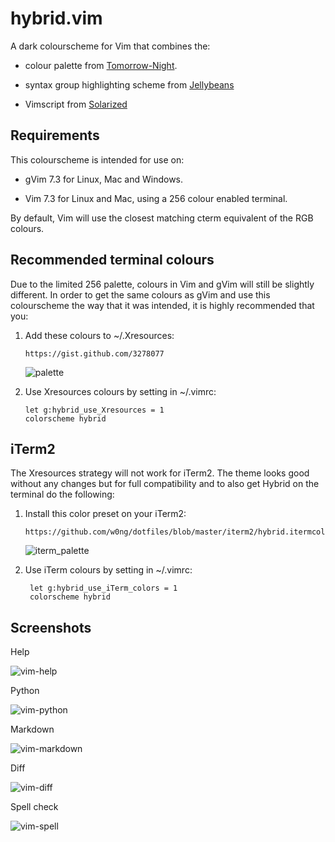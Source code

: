 # hybrid.vim

A dark colourscheme for Vim that combines the:

-   colour palette from [Tomorrow-Night](https://github.com/chriskempson/vim-tomorrow-theme).

-   syntax group highlighting scheme from [Jellybeans](https://github.com/nanotech/jellybeans.vim)

-   Vimscript from [Solarized](https://github.com/altercation/vim-colors-solarized)

## Requirements

This colourscheme is intended for use on:

-   gVim 7.3 for Linux, Mac and Windows.

-   Vim 7.3 for Linux and Mac, using a 256 colour enabled terminal.

By default, Vim will use the closest matching cterm equivalent of the RGB
colours.

## Recommended terminal colours

Due to the limited 256 palette, colours in Vim and gVim will still be slightly
different. In order to get the same colours as gVim and use this colourscheme
the way that it was intended, it is highly recommended that you:

1.  Add these colours to ~/.Xresources:

        https://gist.github.com/3278077

    ![palette](http://dl.dropbox.com/u/23813887/Xresources-palette.png)

2.  Use Xresources colours by setting in ~/.vimrc:

        let g:hybrid_use_Xresources = 1
        colorscheme hybrid

## iTerm2

The Xresources strategy will not work for iTerm2. The theme looks good without
any changes but for full compatibility and to also get Hybrid on the terminal
do the following:

1.  Install this color preset on your iTerm2:

        https://github.com/w0ng/dotfiles/blob/master/iterm2/hybrid.itermcolors

    ![iterm_palette](http://i.imgur.com/wSWCyen.png)

2. Use iTerm colours by setting in ~/.vimrc:

        let g:hybrid_use_iTerm_colors = 1
        colorscheme hybrid

## Screenshots

Help

![vim-help](http://dl.dropbox.com/u/23813887/vim-help.png)

Python

![vim-python](http://dl.dropbox.com/u/23813887/vim-python.png)

Markdown

![vim-markdown](http://dl.dropbox.com/u/23813887/vim-markdown.png)

Diff

![vim-diff](http://dl.dropbox.com/u/23813887/vim-diff.png)

Spell check

![vim-spell](https://dl.dropboxusercontent.com/u/23813887/vim-spell.png)
